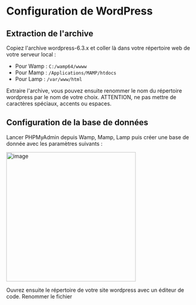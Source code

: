 # Configuration de WordPress

## Extraction de l'archive
Copiez l'archive wordpress-6.3.x et coller là dans votre répertoire web de votre serveur local :
- Pour Wamp : `C:/wamp64/wwww`
- Pour Mamp : `/Applications/MAMP/htdocs`
- Pour Lamp : `/var/www/html`

Extraire l'archive, vous pouvez ensuite renommer le nom du répertoire wordpress par le nom de votre choix. ATTENTION, ne pas mettre de caractères spéciaux, accents ou espaces.

## Configuration de la base de données
Lancer PHPMyAdmin depuis Wamp, Mamp, Lamp puis créer une base de donnée avec les paramètres suivants : 

<img width="342" alt="image" src="https://github.com/Clement-Wds/YNOV-Labo-WordPress/assets/71884576/0ba09adf-2179-4dc6-891e-a85150cf5726">

Ouvrez ensuite le répertoire de votre site wordpress avec un éditeur de code.
Renommer le fichier 
